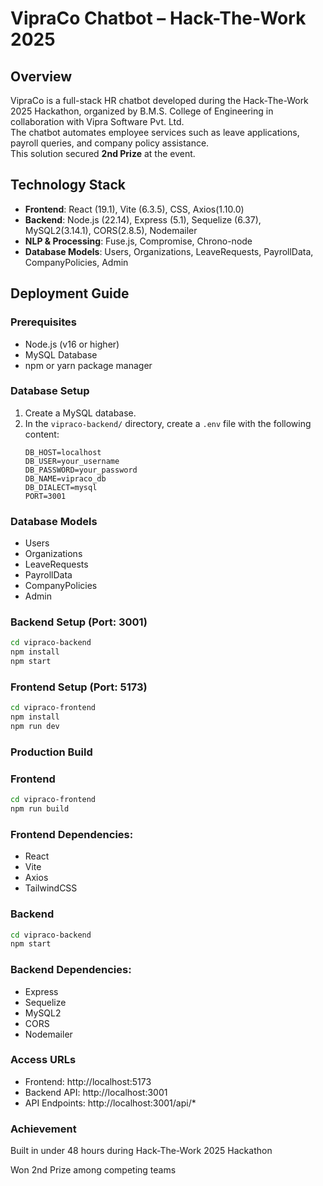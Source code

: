 # VipraCo Chatbot – Hack-The-Work 2025

## Overview
VipraCo is a full-stack HR chatbot developed during the Hack-The-Work 2025 Hackathon, organized by B.M.S. College of Engineering in collaboration with Vipra Software Pvt. Ltd.  
The chatbot automates employee services such as leave applications, payroll queries, and company policy assistance.  
This solution secured **2nd Prize** at the event.

## Technology Stack
- **Frontend**: React (19.1), Vite (6.3.5), CSS, Axios(1.10.0)  
- **Backend**: Node.js (22.14), Express (5.1), Sequelize (6.37), MySQL2(3.14.1), CORS(2.8.5), Nodemailer  
- **NLP & Processing**: Fuse.js, Compromise, Chrono-node  
- **Database Models**: Users, Organizations, LeaveRequests, PayrollData, CompanyPolicies, Admin  

## Deployment Guide

### Prerequisites
- Node.js (v16 or higher)  
- MySQL Database  
- npm or yarn package manager  

### Database Setup
1. Create a MySQL database.  
2. In the `vipraco-backend/` directory, create a `.env` file with the following content:  
   ```env
   DB_HOST=localhost  
   DB_USER=your_username  
   DB_PASSWORD=your_password  
   DB_NAME=vipraco_db  
   DB_DIALECT=mysql  
   PORT=3001  

### Database Models
- Users
- Organizations
- LeaveRequests
- PayrollData
- CompanyPolicies
- Admin

### Backend Setup (Port: 3001)
```bash
cd vipraco-backend
npm install
npm start
```

### Frontend Setup (Port: 5173)
```bash
cd vipraco-frontend
npm install
npm run dev
```

### Production Build
### Frontend
```bash
cd vipraco-frontend
npm run build
```

### Frontend Dependencies:
- React
- Vite
- Axios
- TailwindCSS

### Backend
```bash
cd vipraco-backend
npm start
```

### Backend Dependencies:
- Express
- Sequelize
- MySQL2
- CORS
- Nodemailer
  
### Access URLs

- Frontend: http://localhost:5173
- Backend API: http://localhost:3001
- API Endpoints: http://localhost:3001/api/*

### Achievement

Built in under 48 hours during Hack-The-Work 2025 Hackathon

Won 2nd Prize among competing teams
